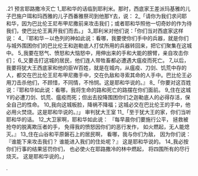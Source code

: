 .21 
预言耶路撒冷灭亡 
1_耶和华的话临到耶利米。那时，西底家王差派玛基雅的儿子巴施户珥和玛西雅的儿子西番雅祭司到他那Y去，说： 2_「请你为我们求问耶和华，因为巴比伦王尼布甲尼撒前来攻击我们；或者耶和华照他一切奇妙的作为待我们，使巴比伦王离开我们而去。」 
3_耶利米对他们说：「你们当对西底家这样说： 4_『耶和华－以色列的神如此说：看哪，我要使你们手中的兵器，就是你们与城外围困你们的巴比伦王和迦勒底人打仗所用的兵器转回来，把它们聚集在这城中。 5_我要在怒气、愤怒和大恼怒中，用伸出来的手和大能的膀臂，亲自攻击你们； 6_又要击打这城的居民，他们连人带牲畜都必遭遇大瘟疫而死亡。 7_以后，我要将犹大王西底家和他的臣W百姓，就是在城内，从瘟疫、刀剑、饥荒中存的人，都交在巴比伦王尼布甲尼撒手中，交在仇敌和寻索其命的人手中。巴比伦王必用刀击杀他们，不顾惜，不同情，不怜悯。这是耶和华说的。』 
8_「你要对这百姓说：『耶和华如此说：看哪，我将生命的路和死亡的路摆在你们面前。 9_住在这城Y的必遭刀剑、饥荒、瘟疫而死；但出去投降围困你们之迦勒底人的必得存活，保全自己的性命。 10_我向这城板脸，降祸不降福；这城必交在巴比伦王的手中，他必用火焚烧。这是耶和华说的。』」 
审判犹大王室 
11_「至于犹大王的家，你们当听耶和华的话。 12_大卫家啊，耶和华如此说： 
『每早晨你们要施行公平， 
拯救被抢夺的脱离欺压者的手， 
免得我的愤怒因你们的恶行发作， 
如火燃起，无人能熄灭。』 
13_住在山谷和平原磐石上的居民啊， 
看哪，我与你们为敌， 
因为你们说：『谁能下来攻击我们？ 
谁能进入我们的住处呢？』 
这是耶和华说的。 
14_我必按你们行事的结果惩罚你们， 
也必使火在耶路撒冷的林中燃起， 
将四围所有的尽行烧灭。 
这是耶和华说的。」 

.